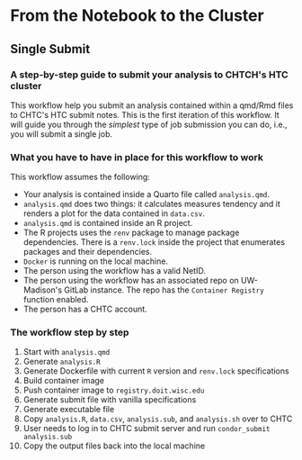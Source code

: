 # From the Notebook to the Cluster 
## Single Submit

### A step-by-step guide to submit your analysis to CHTCH's HTC cluster

This workflow help you submit an analysis contained within a qmd/Rmd files to CHTC's HTC submit notes. This is the first iteration of this workflow. It will guide you through the *simplest* type of job submission you can do, i.e., you will submit a single job. 


### What you have to have in place for this workflow to work

This workflow assumes the following:

- Your analysis is contained inside a Quarto file called `analysis.qmd`.
- `analysis.qmd` does two things: it calculates measures tendency and it renders a plot for the data contained in `data.csv`.
- `analysis.qmd` is contained inside an R project.
- The R projects uses the `renv` package to manage package dependencies. There is a `renv.lock` inside the project that enumerates packages and their dependencies.
- `Docker` is running on the local machine.
- The person using the workflow has a valid NetID.
- The person using the workflow has an associated repo on UW-Madison's GitLab instance. The repo has the `Container Registry` function enabled.
- The person has a CHTC account.

### The workflow step by step

1. Start with `analysis.qmd`
2. Generate `analysis.R`
3. Generate Dockerfile with current `R` version and `renv.lock` specifications
4. Build container image
5. Push container image to `registry.doit.wisc.edu`
6. Generate submit file with vanilla specifications
7. Generate executable file
8. Copy `analysis.R`, `data.csv`, `analysis.sub`, and `analysis.sh` over to CHTC
9. User needs to log in to CHTC submit server and run `condor_submit analysis.sub`
10. Copy the output files back into the local machine

